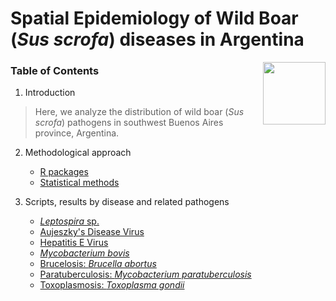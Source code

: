 # Spatial Epidemiology of Wild Boar (*Sus scrofa*) diseases in Argentina

<img src="https://user-images.githubusercontent.com/20196847/82152923-d78ba600-983a-11ea-9bfc-2a9115a029f5.jpg" height="100" width="100" img align="right">

### Table of Contents

1. Introduction
> Here, we analyze the distribution of wild boar (*Sus scrofa*) pathogens in southwest Buenos Aires province, Argentina. 

2. Methodological approach
    -   [R packages](./R-packages/R-packages.md)    
    -   [Statistical methods](./Statistical_methods/Methods.md)    

3. Scripts, results by disease and related pathogens  
    -   [*Leptospira* sp.](./Results/Leptospira_results.md)    
    -   [Aujeszky's Disease Virus](#aujeszky's-disease-virus)  
    -   [Hepatitis E Virus](#hepatitis-e-virus)  
    -   [*Mycobacterium bovis*](#mycobacterium-bovis)  
    -   [Brucelosis: *Brucella abortus*](#brucelosis)  
    -   [Paratuberculosis: *Mycobacterium paratuberculosis*](#paratuebrculosis)  
    -   [Toxoplasmosis: *Toxoplasma gondii*](#toxoplasmosis)



